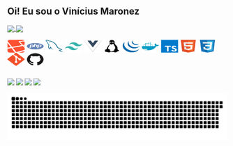 ## Oi! Eu sou o Vinícius Maronez
 <div>
 <a href="https://github.com/vmaronez">
  <img  align="center" src="https://github-readme-stats.vercel.app/api?username=vmaronez&show_icons=true&theme=github_dark&include_all_commits=true&count_private=true"/>
</a>
<a href="https://github.com/vmaronez">
  <img align="center" src="https://github-readme-stats.vercel.app/api/top-langs/?username=vmaronez&layout=compact&langs_count=9&theme=github_dark"/>
</a>
</div>
<div style="display: inline_block"><br>
  <img align="center" alt="Vini-Js" height="30" width="40" src="https://raw.githubusercontent.com/devicons/devicon/master/icons/laravel/laravel-plain.svg">
 <img align="center" alt="Vini-Js" height="30" width="40" src="https://raw.githubusercontent.com/devicons/devicon/master/icons/php/php-plain.svg">
  <img align="center" alt="Vini-Js" height="30" width="40" src="https://raw.githubusercontent.com/devicons/devicon/master/icons/mysql/mysql-plain.svg">
  <img align="center" alt="Vini-Js" height="30" width="40" src="https://raw.githubusercontent.com/devicons/devicon/master/icons/tailwindcss/tailwindcss-plain.svg">
  <img align="center" alt="Vini-Js" height="30" width="40" src="https://raw.githubusercontent.com/devicons/devicon/master/icons/vuejs/vuejs-plain.svg">
  <img align="center" alt="Vini-Js" height="30" width="40" src="https://raw.githubusercontent.com/devicons/devicon/master/icons/linux/linux-plain.svg"> 
  <img align="center" alt="Vini-Js" height="30" width="40" src="https://raw.githubusercontent.com/devicons/devicon/master/icons/jquery/jquery-plain.svg">
 <img align="center" alt="Vini-Js" height="30" width="40" src="https://raw.githubusercontent.com/devicons/devicon/master/icons/docker/docker-plain.svg">
 
  <img align="center" alt="Vini-Ts" height="30" width="40" src="https://raw.githubusercontent.com/devicons/devicon/master/icons/typescript/typescript-plain.svg">
 
  <img align="center" alt="Vini-HTML" height="30" width="40" src="https://raw.githubusercontent.com/devicons/devicon/master/icons/html5/html5-original.svg">
  <img align="center" alt="Vini-CSS" height="30" width="40" src="https://raw.githubusercontent.com/devicons/devicon/master/icons/css3/css3-original.svg">
 <img align="center" alt="Vini-Js" height="30" width="40" src="https://raw.githubusercontent.com/devicons/devicon/master/icons/git/git-plain.svg">
 <img align="center" alt="Vini-Js" height="30" width="40" src="https://raw.githubusercontent.com/devicons/devicon/master/icons/github/github-original.svg">
  
</div>
  
  ##
 
<div> 
 
  <a href="https://instagram.com/viniciusmaronez" target="_blank"><img src="https://img.shields.io/badge/-Instagram-%23E4405F?style=for-the-badge&logo=instagram&logoColor=white" target="_blank"></a> 
   <a href="https://www.facebook.com/vinicius.maronez" target="_blank"><img src="https://img.shields.io/badge/Facebook-1877F2?style=for-the-badge&logo=facebook&logoColor=white" target="_blank"></a> 
   <a href="mailto:vmaroneze@gmail.com"><img src="https://img.shields.io/badge/-Gmail-%23333?style=for-the-badge&logo=gmail&logoColor=white" target="_blank"></a>
  <a href="https://www.linkedin.com/in/vinicius-maroneze-7482a04a" target="_blank"><img src="https://img.shields.io/badge/-LinkedIn-%230077B5?style=for-the-badge&logo=linkedin&logoColor=white" target="_blank"></a>  
 
 ![Snake animation](https://github.com/vmaronez/vmaronez/blob/output/github-contribution-grid-snake.svg)
 
</div>

